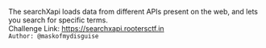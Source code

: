 The searchXapi loads data from different APIs present on the web, and lets you search for specific terms.<br>
Challenge Link: https://searchxapi.rootersctf.in<br>
`Author: @maskofmydisguise`